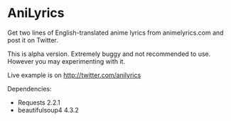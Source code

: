 AniLyrics
=========

Get two lines of English-translated anime lyrics from animelyrics.com and post it on Twitter.

This is alpha version. Extremely buggy and not recommended to use. However you may experimenting with it.

Live example is on http://twitter.com/anilyrics

Dependencies:
- Requests 2.2.1
- beautifulsoup4 4.3.2
